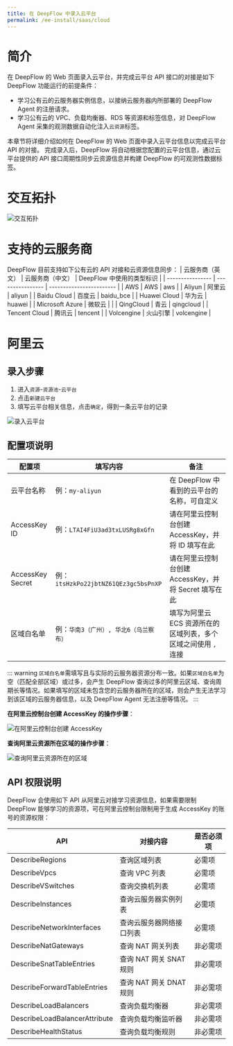 ```yaml
---
title: 在 DeepFlow 中录入云平台
permalink: /ee-install/saas/cloud
---
```


# 简介

在 DeepFlow 的 Web 页面录入云平台，并完成云平台 API 接口的对接是如下 DeepFlow 功能运行的前提条件：
- 学习公有云的云服务器实例信息，以接纳云服务器内所部署的 DeepFlow Agent 的注册请求。
- 学习公有云的 VPC、负载均衡器、RDS 等资源和标签信息，对 DeepFlow Agent 采集的观测数据自动化注入`云资源`标签。

本章节将详细介绍如何在 DeepFlow 的 Web 页面中录入云平台信息以完成云平台 API 的对接。
完成录入后，DeepFlow 将自动根据您配置的云平台信息，通过云平台提供的 API 接口周期性同步云资源信息并构建 DeepFlow 的可观测性数据标签。

# 交互拓扑

![交互拓扑](https://yunshan-guangzhou.oss-cn-beijing.aliyuncs.com/pub/pic/20240709668ce0a16f52f.jpeg)

# 支持的云服务商

DeepFlow 目前支持如下公有云的 API 对接和云资源信息同步：
| 云服务商（英文） | 云服务商（中文） | DeepFlow 中使用的类型标识 |
| ---------------- | ---------------- | ------------------------ |
| AWS | AWS | aws |
| Aliyun | 阿里云 | aliyun |
| Baidu Cloud | 百度云 | baidu_bce |
| Huawei Cloud | 华为云 | huawei |
| Microsoft Azure | 微软云 |  |
| QingCloud | 青云 | qingcloud |
| Tencent Cloud | 腾讯云 | tencent |
| Volcengine | 火山引擎 | volcengine |

# 阿里云

## 录入步骤

1. 进入`资源`-`资源池`-`云平台`
2. 点击`新建云平台`
3. 填写云平台相关信息，点击`确定`，得到一条云平台的记录

![录入云平台](https://yunshan-guangzhou.oss-cn-beijing.aliyuncs.com/pub/pic/202407036685046c6e3cb.png)

## 配置项说明

| 配置项 | 填写内容 | 备注 |
| ------ | --------- | -------- |
| 云平台名称 | 例：`my-aliyun` | 在 DeepFlow 中看到的云平台的名称，可自定义 |
| AccessKey ID | 例：`LTAI4FiU3ad3txLUSRg8xGfn` | 请在阿里云控制台创建 AccessKey，并将 ID 填写在此 |
| AccessKey Secret | 例：`itsHzkPo22jbtNZ61QEz3gc5bsPnXP` | 请在阿里云控制台创建 AccessKey，并将 Secret 填写在此 |
| 区域白名单 | 例：`华南3（广州）, 华北6（乌兰察布）` | 填写为阿里云 ECS 资源所在的区域列表，多个区域之间使用 `, ` 连接 |

::: warning
`区域白名单`需填写且与实际的云服务器资源分布一致。如果`区域白名单`为空（匹配全部区域）或过多，会产生 DeepFlow 查询过多的阿里云区域、查询周期长等情况。如果填写的区域未包含您的云服务器所在的区域，则会产生无法学习到该区域的云服务器信息，以及 DeepFlow Agent 无法注册等情况。
:::

**在阿里云控制台创建 AccessKey 的操作步骤**：

![在阿里云控制台创建 AccessKey](https://yunshan-guangzhou.oss-cn-beijing.aliyuncs.com/pub/pic/20240709668ce0a59992c.png)

**查询阿里云资源所在区域的操作步骤**：

![查询阿里云资源所在的区域](https://yunshan-guangzhou.oss-cn-beijing.aliyuncs.com/pub/pic/20240709668ce0a9687e6.png)

## API 权限说明

DeepFlow 会使用如下 API 从阿里云对接学习资源信息，如果需要限制 DeepFlow 能够学习的资源项，可在阿里云控制台限制用于生成 AccessKey 的账号的资源权限：

| API | 对接内容 | 是否必须项 |
| --- | ---- | -------- |
| DescribeRegions | 查询区域列表 | 必需项 |
| DescribeVpcs | 查询 VPC 列表 | 必需项 |
| DescribeVSwitches | 查询交换机列表 | 必需项 |
| DescribeInstances | 查询云服务器实例列表 | 必需项 |
| DescribeNetworkInterfaces | 查询云服务器网络接口列表 | 必需项 |
| DescribeNatGateways | 查询 NAT 网关列表 | 非必需项 |
| DescribeSnatTableEntries | 查询 NAT 网关 SNAT 规则 | 非必需项 |
| DescribeForwardTableEntries | 查询 NAT 网关 DNAT 规则 | 非必需项 |
| DescribeLoadBalancers | 查询负载均衡器 | 非必需项 |
| DescribeLoadBalancerAttribute | 查询负载均衡监听器 | 非必需项 |
| DescribeHealthStatus | 查询负载均衡规则 | 非必需项 |
